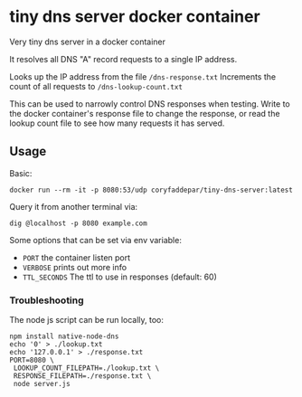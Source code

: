 # tiny dns server docker container

Very tiny dns server in a docker container

It resolves all DNS "A" record requests to a single IP address.

Looks up the IP address from the file `/dns-response.txt`
Increments the count of all requests to `/dns-lookup-count.txt`

This can be used to narrowly control DNS responses when testing.
Write to the docker container's response file to change the response, or read the lookup count file to see how many requests it has served.

## Usage

Basic:

```
docker run --rm -it -p 8080:53/udp coryfaddepar/tiny-dns-server:latest
```

Query it from another terminal via:

```
dig @localhost -p 8080 example.com
```

Some options that can be set via env variable:

- `PORT` the container listen port
- `VERBOSE` prints out more info
- `TTL_SECONDS` The ttl to use in responses (default: 60)

### Troubleshooting

The node js script can be run locally, too:

```
npm install native-node-dns
echo '0' > ./lookup.txt
echo '127.0.0.1' > ./response.txt
PORT=8080 \
 LOOKUP_COUNT_FILEPATH=./lookup.txt \
 RESPONSE_FILEPATH=./response.txt \
 node server.js
```
